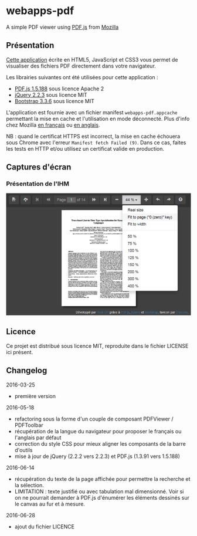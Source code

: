 # webapps-pdf

A simple PDF viewer using [PDF.js](http://mozilla.github.io/pdf.js/) from [Mozilla](https://www.mozilla.org/fr/)

## Présentation

[Cette application](http://techgp.fr/webapps/webapps-pdf.html) écrite en HTML5, JavaScript et CSS3 vous permet de visualiser des fichiers PDF directement dans votre navigateur.

Les librairies suivantes ont été utilisées pour cette application :

- [PDF.js 1.5.188](http://mozilla.github.io/pdf.js/) sous licence Apache 2
- [jQuery 2.2.3](http://jquery.com/) sous licence MIT
- [Bootstrap 3.3.6](http://getbootstrap.com/css/) sous licence MIT

L'application est fournie avec un fichier manifest `webapps-pdf.appcache` permettant la mise en cache et l'utilisation en mode déconnecté. Plus d'info chez Mozilla [en français](https://developer.mozilla.org/fr/docs/Utiliser_Application_Cache) ou [en anglais](https://developer.mozilla.org/en-US/docs/Web/HTML/Using_the_application_cache).

NB : quand le certificat HTTPS est incorrect, la mise en cache échouera sous Chrome avec l'erreur `Manifest fetch Failed (9)`. Dans ce cas, faites les tests en HTTP et/ou utilisez un certificat valide en production.

## Captures d'écran

### Présentation de l'IHM

![Présentation de l'IHM](./screenshots/webapps-pdf-1.png)

## Licence

Ce projet est distribué sous licence MIT, reproduite dans le fichier LICENSE ici présent.

## Changelog

2016-03-25
- première version

2016-05-18
- refactoring sous la forme d'un couple de composant PDFViewer / PDFToolbar
- récupération de la langue du navigateur pour proposer le français ou l'anglais par défaut
- correction du style CSS pour mieux aligner les composants de la barre d'outils
- mise à jour de jQuery (2.2.2 vers 2.2.3) et PDF.js (1.3.91 vers 1.5.188)

2016-06-14
- récupération du texte de la page affichée pour permettre la recherche et la sélection.
- LIMITATION : texte justifié ou avec tabulation mal dimensionné. Voir si on ne pourrait demander à PDF.js d'énumérer les éléments dessinés sur le canvas au fur et à mesure.

2016-06-28
- ajout du fichier LICENCE
